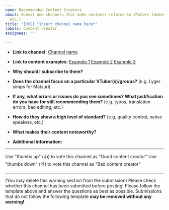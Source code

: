 ```yaml
---
name: Recommended Content Creators
about: Submit new channels that make contents related to VTubers (memes, reviews,
  etc.)
title: "[RCC] *Insert channel name here*"
labels: Content creator
assignees: ''

---
```


- **Link to channel:**
  [Channel name](url)
  
- **Link to content examples:**
  [Example 1](url)
  [Example 2](url)
  [Example 3](url)

- **Why should I subscribe to them?**

- **Does the channel focus on a particular VTuber(s)/groups?** (e.g. Lyger simps for Matsuri)

- **If any, what errors or issues do you see sometimes? What justification do you have for still recommending them?** (e.g. typos, translation errors, bad editing, etc.)

- **How do they show a high level of standard?** (e.g. quality control, native speakers, etc.)

-  **What makes their content noteworthy?**

- **Additional information:**

----

Use "thumbs up" (👍) to vote this channel as "Good content creator"
Use "thumbs down" (👎) to vote this channel as "Bad content creator"

----

(You may delete this warning section from the submission)
Please check whether this channel has been submitted before posting!
Please follow the template above and answer the questions as best as possible. Submissions that do not follow the following template **may be removed without any warning!**.
